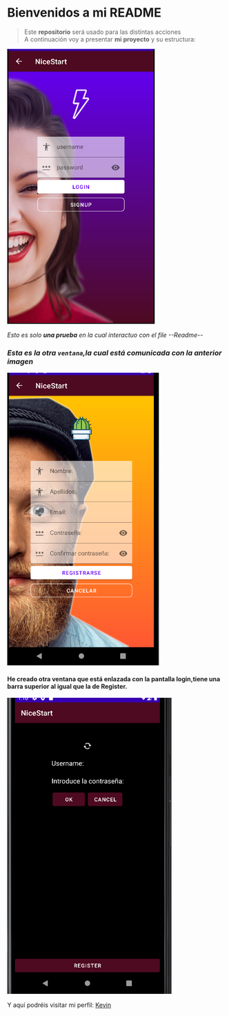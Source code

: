 # Bienvenidos a mi README

> Este **repositorio** será usado para las distintas acciones  
> A continuación voy a presentar **mi proyecto** y su estructura:

![login activity](img/LoginFoto.png)

*Esto es solo **una prueba** en la cual interactuo con el file
--Readme--*

### *Esta es la otra `ventana`,la cual **está comunicada** con la anterior imagen*

![login activity](img/img.png)

#### He creado otra ventana que está enlazada con la pantalla login,tiene una **barra superior** al igual que la de Register.
![login activity](img/main.png)

Y aquí podréis visitar mi perfil: [Kevin](https://github.com/Kevbast)
